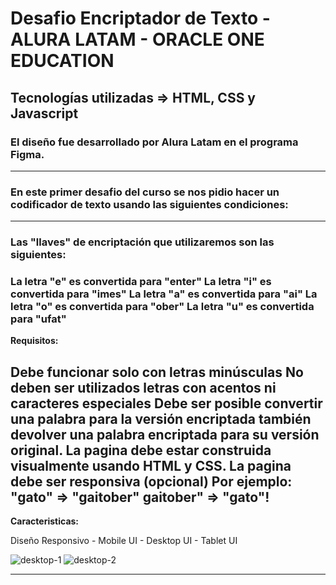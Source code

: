 # Desafio Encriptador de Texto - ALURA LATAM - ORACLE ONE EDUCATION

## Tecnologías utilizadas => HTML, CSS y Javascript

### El diseño fue desarrollado por Alura Latam en el programa Figma.
-------------------------------------------------------------------------------------------------------------------------------------------------------------------------
### En este primer desafio del curso se nos pidio hacer un codificador de texto usando las siguientes condiciones:
-------------------------------------------------------------------------------------------------------------------------------------------------------------------------

### Las "llaves" de encriptación que utilizaremos son las siguientes:

### La letra "e" es convertida para "enter" La letra "i" es convertida para "imes" La letra "a" es convertida para "ai" La letra "o" es convertida para "ober" La letra "u" es convertida para "ufat"

**Requisitos:**

Debe funcionar solo con letras minúsculas
No deben ser utilizados letras con acentos ni caracteres especiales
Debe ser posible convertir una palabra para la versión encriptada también devolver una palabra encriptada para su versión original.
La pagina debe estar construida visualmente usando HTML y CSS.
La pagina debe ser responsiva (opcional)
Por ejemplo: "gato" => "gaitober" gaitober" => "gato"!
-------------------------------------------------------------------------------------------------------------------------------------------------------------------------
**Caracteristicas:**

Diseño Responsivo - Mobile UI - Desktop UI - Tablet UI

![desktop-1](https://user-images.githubusercontent.com/93367648/218357934-e85292ce-a724-4013-a520-38a3d2b845e3.png)
![desktop-2](https://user-images.githubusercontent.com/93367648/218357987-70ac1c41-3ab6-4a74-b8c5-873a15b924b5.png)

-------------------------------------------------------------------------------------------------------------------------------------------------------------------------
